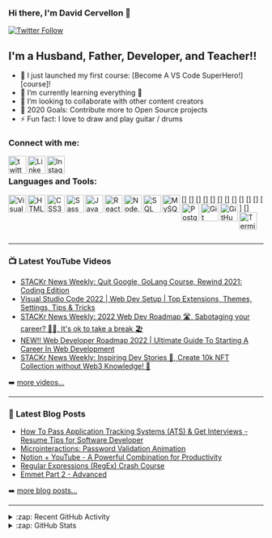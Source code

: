 ### Hi there, I'm David Cervellon 👋 

[![Twitter Follow](https://img.shields.io/twitter/follow/Davesr72?color=1DA1F2&logo=twitter&style=for-the-badge)](https://twitter.com/Davesr72)

## I'm a Husband, Father, Developer, and Teacher!!

- 🔭 I just launched my first course: [Become A VS Code SuperHero!][course]!
- 🌱 I’m currently learning everything 🤣
- 👯 I’m looking to collaborate with other content creators
- 🥅 2020 Goals: Contribute more to Open Source projects
- ⚡ Fun fact: I love to draw and play guitar / drums

### Connect with me:

[<img align="left" alt="twitter.com/Davesr72" width="35px" src="https://img.icons8.com/color/96/000000/twitter--v1.png" />][twitter]
[<img align="left" alt="LinkedIn" width="35px" src="https://img.icons8.com/color/96/000000/linkedin.png" />][linkedin]
[<img align="left" alt="Instagram" width="35px" src="https://img.icons8.com/fluency/48/000000/instagram-new.png" />][instagram]

<br />

### Languages and Tools:

[<img align="left" alt="Visual Studio Code" width="35px" src="https://img.icons8.com/fluency/48/000000/visual-studio-code-2019.png" />]
[<img align="left" alt="HTML5" width="35px" src="https://img.icons8.com/color/48/000000/html-5--v1.png" />]
[<img align="left" alt="CSS3" width="35px" src="https://img.icons8.com/color/48/000000/css3.png" />]
[<img align="left" alt="Sass" width="35px" src="https://img.icons8.com/color/48/000000/sass-avatar.png" />]
[<img align="left" alt="JavaScript" width="35px" src="https://img.icons8.com/color/48/000000/javascript--v1.png" />]
[<img align="left" alt="React" width="35px" src="https://img.icons8.com/ultraviolet/40/000000/react--v1.png" />]
[<img align="left" alt="Node.js" width="35px" src="https://img.icons8.com/color/96/000000/nodejs.png" />]
[<img align="left" alt="SQL" width="35px" src="https://img.icons8.com/external-flat-juicy-fish/60/000000/external-sql-coding-and-development-flat-flat-juicy-fish.png" />]
[<img align="left" alt="MySQL" width="35px" src="https://img.icons8.com/fluency/48/000000/mysql-logo.png" />]
[<img align="left" alt="Postgresql" width="35px" src="https://img.icons8.com/color/48/000000/postgreesql.png" />]
[<img align="left" alt="Git" width="35px" src="https://img.icons8.com/color/48/000000/git.png" />]
[<img align="left" alt="GitHub" width="35px" src="https://img.icons8.com/ios-filled/50/000000/github.png" />]
[<img align="left" alt="Terminal" width="35px" src="https://img.icons8.com/office/30/000000/console.png" />]

<br />
<br />

---

### 📺 Latest YouTube Videos

<!-- YOUTUBE:START -->
- [STACKr News Weekly: Quit Google, GoLang Course, Rewind 2021: Coding Edition](https://www.youtube.com/watch?v=KBSRZh8HQ4M)
- [Visual Studio Code 2022 | Web Dev Setup | Top Extensions, Themes, Settings, Tips &amp; Tricks](https://www.youtube.com/watch?v=fJEbVCrEMSE)
- [STACKr News Weekly: 2022 Web Dev Roadmap 🛣, Sabotaging your career? 🐱‍👤, It&#39;s ok to take a break 🏖](https://www.youtube.com/watch?v=zrEKyscb15A)
- [NEW!! Web Developer Roadmap 2022 | Ultimate Guide To Starting A Career In Web Development](https://www.youtube.com/watch?v=7uJGjbkp0-U)
- [STACKr News Weekly: Inspiring Dev Stories 🚀, Create 10k NFT Collection without Web3 Knowledge! 🤯](https://www.youtube.com/watch?v=z2vpcQjpqno)
<!-- YOUTUBE:END -->

➡️ [more videos...](https://youtube.com/codestackr)

---

### 📕 Latest Blog Posts

<!-- BLOG-POST-LIST:START -->
- [How To Pass Application Tracking Systems &lpar;ATS&rpar; &amp; Get Interviews - Resume Tips for Software Developer](https://dev.to/codestackr/how-to-pass-application-tracking-systems-ats-get-interviews-resume-tips-for-software-developer-4bmo)
- [Microinteractions: Password Validation Animation](https://dev.to/codestackr/microinteractions-password-validation-animation-5629)
- [Notion + YouTube - A Powerful Combination for Productivity](https://dev.to/codestackr/notion-youtube-a-powerful-combination-for-productivity-1def)
- [Regular Expressions &lpar;RegEx&rpar; Crash Course](https://dev.to/codestackr/regular-expressions-regex-crash-course-248n)
- [Emmet Part 2 - Advanced](https://dev.to/codestackr/emmet-part-2-advanced-4c65)
<!-- BLOG-POST-LIST:END -->

➡️ [more blog posts...](https://codestackr.com)

---

<details>
  <summary>:zap: Recent GitHub Activity</summary>
  
<!--START_SECTION:activity-->
1. ❗️ Closed issue [#15](https://github.com/codeSTACKr/video-source-code-create-nft-collection/issues/15) in [codeSTACKr/video-source-code-create-nft-collection](https://github.com/codeSTACKr/video-source-code-create-nft-collection)
2. 🗣 Commented on [#15](https://github.com/codeSTACKr/video-source-code-create-nft-collection/issues/15) in [codeSTACKr/video-source-code-create-nft-collection](https://github.com/codeSTACKr/video-source-code-create-nft-collection)
3. ❗️ Closed issue [#13](https://github.com/codeSTACKr/video-source-code-create-nft-collection/issues/13) in [codeSTACKr/video-source-code-create-nft-collection](https://github.com/codeSTACKr/video-source-code-create-nft-collection)
4. 🗣 Commented on [#13](https://github.com/codeSTACKr/video-source-code-create-nft-collection/issues/13) in [codeSTACKr/video-source-code-create-nft-collection](https://github.com/codeSTACKr/video-source-code-create-nft-collection)
5. 🗣 Commented on [#12](https://github.com/codeSTACKr/video-source-code-create-nft-collection/issues/12) in [codeSTACKr/video-source-code-create-nft-collection](https://github.com/codeSTACKr/video-source-code-create-nft-collection)
<!--END_SECTION:activity-->

</details>

<details>
  <summary>:zap: GitHub Stats</summary>

  <img align="left" alt="codeSTACKr's GitHub Stats" src="https://github-readme-stats.codestackr.vercel.app/api?username=codeSTACKr&show_icons=true&hide_border=true" />

</details>

[twitter]: https://twitter.com/Davesr72
[instagram]: https://www.instagram.com/david_servell/
[linkedin]: https://www.linkedin.com/in/david-cervellon/

